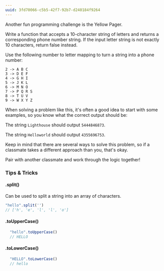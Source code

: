 ```yaml
---
uuid: 3fd70066-c5b5-42f7-92b7-d240184f9264
---
```



Another fun programming challenge is the Yellow Pager.

Write a function that accepts a 10-character string of letters and returns a corresponding phone number string. If the input letter string is not exactly 10 characters, return false instead.

Use the following number to letter mapping to turn a string into a phone number:

```
2 -> A B C
3 -> D E F
4 -> G H I
5 -> J K L
6 -> M N O
7 -> P Q R S
8 -> T U V
9 -> W X Y Z
```

When solving a problem like this, it's often a good idea to start with some examples, so you know what the correct output should be:

The string `Lighthouse` should output `5444846873`.

The string `Helloworld` should output `4355696753`.

Keep in mind that there are several ways to solve this problem, so if a classmate takes a different approach than you, that's okay.

Pair with another classmate and work through the logic together!


### Tips & Tricks

#### .split()

Can be used to split a string into an array of characters.

```javascript
"hello".split('')
// ['h', 'e', 'l', 'l', 'o']
```

#### .toUpperCase()

```javascript
  "hello".toUpperCase()
  // HELLO
```

#### .toLowerCase()

```javascript
  "HELLO".toLowerCase()
  // hello
```
